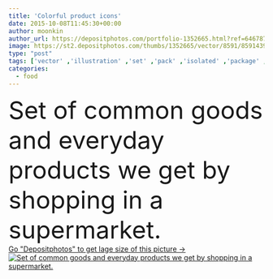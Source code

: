 ```yaml
---
title: 'Colorful product icons'
date: 2015-10-08T11:45:30+00:00
author: moonkin
author_url: https://depositphotos.com/portfolio-1352665.html?ref=64678756
image: https://st2.depositphotos.com/thumbs/1352665/vector/8591/85914396/api_thumb_450.jpg?forcejpeg=true
type: "post"
tags: ['vector' ,'illustration' ,'set' ,'pack' ,'isolated' ,'package' ,'retail' ,'supermarket' ,'water' ,'healthy' ,'meat' ,'food' ,'kitchen' ,'steak' ,'apple' ,'meal' ,'breakfast' ,'dessert' ,'coffee' ,'drink' ,'eating' ,'dinner' ,'lunch' ,'icon' ,'fish' ,'traditional' ,'lifestyle' ,'bottle' ,'milk' ,'simple' ,'cheese' ,'juice' ,'chocolate' ,'bread' ,'beer' ,'can' ,'jar' ,'jam' ,'common' ,'ham' ,'products' ,'cookies' ,'baguette' ,'paste' ,'salami' ,'spaghetti' ,'yogurt' ,'fast food' ,'tea bags' ,'slice of cheese' ]
categories: 
  - food
---
```

<div aling="center">
            <font size="60"> Set of common goods and everyday products we get by shopping in a supermarket.</font>   
</div>
<div>
    <a href='https://depositphotos.com/85914396/stock-illustration-colorful-product-icons.html?ref=64678756' target=_blank > Go "Depositphotos" to get lage size of this picture ->
        <img href='https://depositphotos.com/85914396/stock-illustration-colorful-product-icons.html?ref=64678756' src='https://st2.depositphotos.com/1352665/8591/v/950/depositphotos_85914396-stock-illustration-colorful-product-icons.jpg?forcejpeg=true' alt='Set of common goods and everyday products we get by shopping in a supermarket.' >
    </a>
</div>
